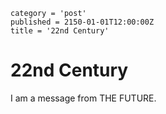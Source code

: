 ```
category = 'post'
published = 2150-01-01T12:00:00Z
title = '22nd Century'
```

# 22nd Century

I am a message from THE FUTURE.
